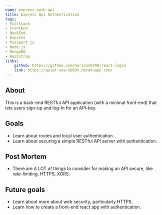 ```yaml
---
name: express-auth-api
title: Express Api Authentication
tags: 
- FullStack
- FrontEnd
- BackEnd
- Express
- Passport.js
- Node.js
- MongoDB
- Bootstrap
links:
    github: https://github.com/horizon0708/react-login
    link: https://quiet-sea-50693.herokuapp.com/
---
```

## About
This is a back-end RESTful API application (with a minimal front-end) that lets users sign-up and log-in for an API-key. 

## Goals
- Learn about routes and local user authentication.
- Learn about securing a simple RESTful API server with authentication. 

## Post Mortem
- There are A LOT of things to consider for making an API secure, like rate-limiting, HTTPS, XORS.  

## Future goals
- Learn about more about web security, particularly HTTPS.
- Learn how to create a front-end react app with authentication. 